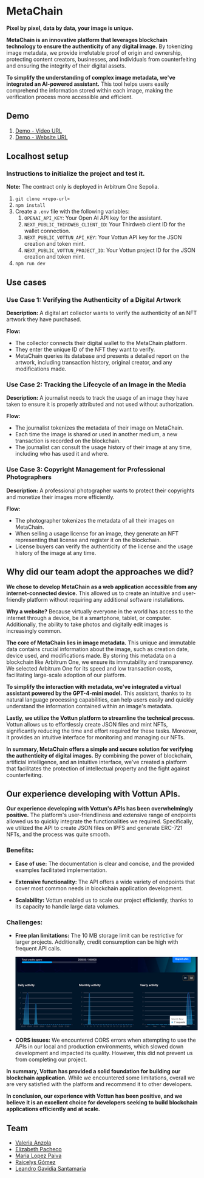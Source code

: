# MetaChain

**Pixel by pixel, data by data, your image is unique.**

**MetaChain is an innovative platform that leverages blockchain technology to ensure the authenticity of any digital image.** By tokenizing image metadata, we provide irrefutable proof of origin and ownership, protecting content creators, businesses, and individuals from counterfeiting and ensuring the integrity of their digital assets.

**To simplify the understanding of complex image metadata, we've integrated an AI-powered assistant.** This tool helps users easily comprehend the information stored within each image, making the verification process more accessible and efficient.

## Demo

1. [Demo - Video URL](https://drive.google.com/file/d/19dC1lU7JC-a9RY5__MoIwoBJP2y4At3-/view?usp=sharing)
2. [Demo - Website URL](https://metachain-umber.vercel.app/)

## Localhost setup

### Instructions to initialize the project and test it.

**Note:** The contract only is deployed in Arbitrum One Sepolia.

1. `git clone <repo-url>`
2. `npm install`
3. Create a `.env` file with the following variables:
   1. `OPENAI_API_KEY`: Your Open AI API key for the assistant.
   2. `NEXT_PUBLIC_THIRDWEB_CLIENT_ID`: Your Thirdweb client ID for the wallet connection.
   3. `NEXT_PUBLIC_VOTTUN_API_KEY`: Your Vottun API key for the JSON creation and token mint.
   4. `NEXT_PUBLIC_VOTTUN_PROJECT_ID`: Your Vottun project ID for the JSON creation and token mint.
4. `npm run dev`

## Use cases

### Use Case 1: Verifying the Authenticity of a Digital Artwork

**Description:** A digital art collector wants to verify the authenticity of an NFT artwork they have purchased.

**Flow:**
* The collector connects their digital wallet to the MetaChain platform.
* They enter the unique ID of the NFT they want to verify.
* MetaChain queries its database and presents a detailed report on the artwork, including transaction history, original creator, and any modifications made.

### Use Case 2: Tracking the Lifecycle of an Image in the Media

**Description:** A journalist needs to track the usage of an image they have taken to ensure it is properly attributed and not used without authorization.

**Flow:**
* The journalist tokenizes the metadata of their image on MetaChain.
* Each time the image is shared or used in another medium, a new transaction is recorded on the blockchain.
* The journalist can consult the usage history of their image at any time, including who has used it and where.

### Use Case 3: Copyright Management for Professional Photographers

**Description:** A professional photographer wants to protect their copyrights and monetize their images more efficiently.

**Flow:**
* The photographer tokenizes the metadata of all their images on MetaChain.
* When selling a usage license for an image, they generate an NFT representing that license and register it on the blockchain.
* License buyers can verify the authenticity of the license and the usage history of the image at any time.

## Why did our team adopt the approaches we did?

**We chose to develop MetaChain as a web application accessible from any internet-connected device.** This allowed us to create an intuitive and user-friendly platform without requiring any additional software installations.

**Why a website?** Because virtually everyone in the world has access to the internet through a device, be it a smartphone, tablet, or computer. Additionally, the ability to take photos and digitally edit images is increasingly common.

**The core of MetaChain lies in image metadata.** This unique and immutable data contains crucial information about the image, such as creation date, device used, and modifications made. By storing this metadata on a blockchain like Arbitrum One, we ensure its immutability and transparency. We selected Arbitrum One for its speed and low transaction costs, facilitating large-scale adoption of our platform.

**To simplify the interaction with metadata, we've integrated a virtual assistant powered by the GPT-4-mini model.** This assistant, thanks to its natural language processing capabilities, can help users easily and quickly understand the information contained within an image's metadata.

**Lastly, we utilize the Vottun platform to streamline the technical process.** Vottun allows us to effortlessly create JSON files and mint NFTs, significantly reducing the time and effort required for these tasks. Moreover, it provides an intuitive interface for monitoring and managing our NFTs.

**In summary, MetaChain offers a simple and secure solution for verifying the authenticity of digital images.** By combining the power of blockchain, artificial intelligence, and an intuitive interface, we've created a platform that facilitates the protection of intellectual property and the fight against counterfeiting.

## Our experience developing with Vottun APIs.

**Our experience developing with Vottun's APIs has been overwhelmingly positive.** The platform's user-friendliness and extensive range of endpoints allowed us to quickly integrate the functionalities we required. Specifically, we utilized the API to create JSON files on IPFS and generate ERC-721 NFTs, and the process was quite smooth.

### Benefits:

- **Ease of use:** The documentation is clear and concise, and the provided examples facilitated implementation.
 
- **Extensive functionality:** The API offers a wide variety of endpoints that cover most common needs in blockchain application development.
  
- **Scalability:** Vottun enabled us to scale our project efficiently, thanks to its capacity to handle large data volumes.
 
### Challenges:

- **Free plan limitations:** The 10 MB storage limit can be restrictive for larger projects. Additionally, credit consumption can be high with frequent API calls.
  
    ![Credits spent](credits-spent.png)
  
- **CORS issues:** We encountered CORS errors when attempting to use the APIs in our local and production environments, which slowed down development and impacted its quality. However, this did not prevent us from completing our project.

**In summary, Vottun has provided a solid foundation for building our blockchain application.** While we encountered some limitations, overall we are very satisfied with the platform and recommend it to other developers.

**In conclusion, our experience with Vottun has been positive, and we believe it is an excellent choice for developers seeking to build blockchain applications efficiently and at scale.**

## Team

- [Valeria Anzola](https://www.linkedin.com/in/valeria-valentina-35a352302/)
- [Elizabeth Pacheco](https://www.linkedin.com/in/elizabeth-pacheco-19b9b1261/)
- [Maria Lopez Paiva](https://www.linkedin.com/in/maria-lopez-paiva/)
- [Raicelys Gómez](https://www.linkedin.com/in/gorayii/)
- [Leandro Gavidia Santamaria](https://www.linkedin.com/in/leandrogavidia/)
